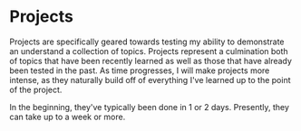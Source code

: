 Projects  
====================

Projects are specifically geared towards testing my ability to demonstrate an understand a collection of topics. Projects represent a culmination both of topics that have been recently learned as well as those that have already been tested in the past. As time progresses, I will make projects more intense, as they naturally build off of everything I've learned up to the point of the project.

In the beginning, they've typically been done in 1 or 2 days. Presently, they can take up to a week or more.  
